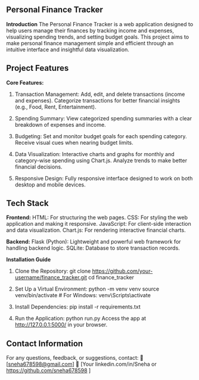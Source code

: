 ## Personal Finance Tracker

**Introduction**
The Personal Finance Tracker is a web application designed to help users manage their finances by tracking income and expenses, visualizing spending trends, and setting budget goals. This project aims to make personal finance management simple and efficient through an intuitive interface and insightful data visualization.

## Project Features

**Core Features:**

1. Transaction Management:
Add, edit, and delete transactions (income and expenses).
Categorize transactions for better financial insights (e.g., Food, Rent, Entertainment).

2. Spending Summary:
View categorized spending summaries with a clear breakdown of expenses and income.

3. Budgeting:
Set and monitor budget goals for each spending category.
Receive visual cues when nearing budget limits.

4. Data Visualization:
Interactive charts and graphs for monthly and category-wise spending using Chart.js.
Analyze trends to make better financial decisions.

5. Responsive Design:
Fully responsive interface designed to work on both desktop and mobile devices.

## Tech Stack

**Frontend:**
HTML: For structuring the web pages.
CSS: For styling the web application and making it responsive.
JavaScript: For client-side interaction and data visualization.
Chart.js: For rendering interactive financial charts.

**Backend:**
Flask (Python): Lightweight and powerful web framework for handling backend logic.
SQLite: Database to store transaction records.


**Installation Guide**
1. Clone the Repository:
 git clone https://github.com/your-username/finance_tracker.git
cd finance_tracker

2. Set Up a Virtual Environment:
 python -m venv venv
source venv/bin/activate   # For Windows: venv\Scripts\activate

3. Install Dependencies:
pip install -r requirements.txt

4. Run the Application:
python run.py
Access the app at http://127.0.0.1:5000/ in your browser.


## Contact Information
For any questions, feedback, or suggestions, contact:
📧 [sneha678598@gmail.com]
💼 [Your linkedin.com/in/Sneha or https://github.com/sneha678598 ]
